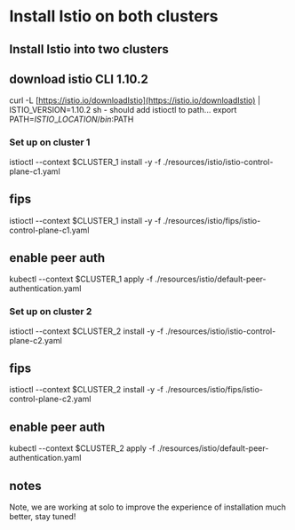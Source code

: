 # Install Istio on both clusters

## Install Istio into two clusters

## download istio CLI 1.10.2

curl -L [https://istio.io/downloadIstio](https://istio.io/downloadIstio) \| ISTIO\_VERSION=1.10.2 sh - should add istioctl to path... export PATH=$ISTIO\_LOCATION/bin:$PATH

### Set up on cluster 1

istioctl --context $CLUSTER\_1 install -y -f ./resources/istio/istio-control-plane-c1.yaml

## fips

istioctl --context $CLUSTER\_1 install -y -f ./resources/istio/fips/istio-control-plane-c1.yaml

## enable peer auth

kubectl --context $CLUSTER\_1 apply -f ./resources/istio/default-peer-authentication.yaml

### Set up on cluster 2

istioctl --context $CLUSTER\_2 install -y -f ./resources/istio/istio-control-plane-c2.yaml

## fips

istioctl --context $CLUSTER\_2 install -y -f ./resources/istio/fips/istio-control-plane-c2.yaml

## enable peer auth

kubectl --context $CLUSTER\_2 apply -f ./resources/istio/default-peer-authentication.yaml

## notes

Note, we are working at solo to improve the experience of installation much better, stay tuned!


